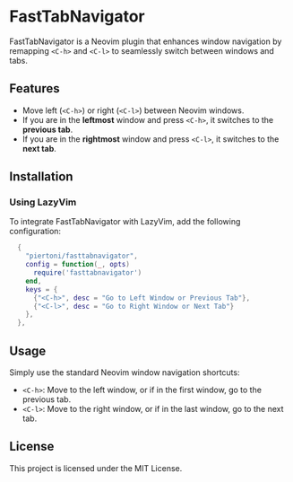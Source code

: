 # FastTabNavigator

FastTabNavigator is a Neovim plugin that enhances window navigation by remapping `<C-h>` and `<C-l>` to seamlessly switch between windows and tabs.

## Features
- Move left (`<C-h>`) or right (`<C-l>`) between Neovim windows.
- If you are in the **leftmost** window and press `<C-h>`, it switches to the **previous tab**.
- If you are in the **rightmost** window and press `<C-l>`, it switches to the **next tab**.

## Installation
### Using LazyVim
To integrate FastTabNavigator with LazyVim, add the following configuration:

```lua
  {
    "piertoni/fasttabnavigator",
    config = function(_, opts)
      require('fasttabnavigator')
    end,
    keys = {
      {"<C-h>", desc = "Go to Left Window or Previous Tab"},
      {"<C-l>", desc = "Go to Right Window or Next Tab"}
    },
  },
```

## Usage
Simply use the standard Neovim window navigation shortcuts:
- `<C-h>`: Move to the left window, or if in the first window, go to the previous tab.
- `<C-l>`: Move to the right window, or if in the last window, go to the next tab.

## License
This project is licensed under the MIT License.

